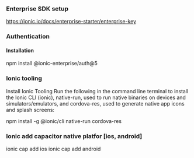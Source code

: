 ### Enterprise SDK setup
https://ionic.io/docs/enterprise-starter/enterprise-key

### Authentication
#### Installation
npm install @ionic-enterprise/auth@5

### Ionic tooling
Install Ionic Tooling​
Run the following in the command line terminal to install the Ionic CLI (ionic), native-run, used to run native binaries on devices and simulators/emulators, and cordova-res, used to generate native app icons and splash screens:

npm install -g @ionic/cli native-run cordova-res


### Ionic add capacitor native platfor [ios, android]
ionic cap add ios
ionic cap add android

